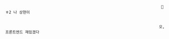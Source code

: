                                                                         👋 ㅎ2 나 상현이


                                                                       오, 프론트엔드 재밌겠다
 
